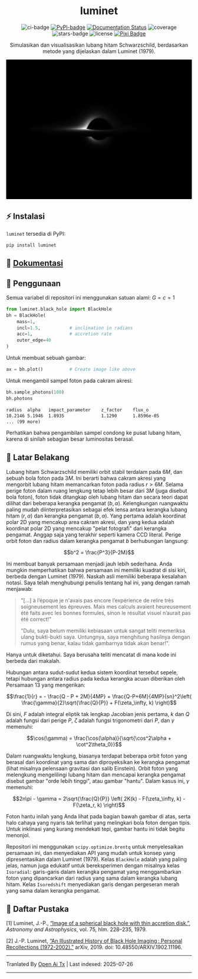 <div align="center">
  
# luminet
![ci-badge](https://img.shields.io/appveyor/build/bgmeulem/luminet?label=ci&style=flat-square) [![PyPI-badge](https://img.shields.io/pypi/v/luminet?pypiBaseUrl=https%3A%2F%2Fpypi.org&style=flat-square&logo=pypi&logoColor=white&link=https%3A%2F%2Fpypi.org%2Fproject%2Fluminet%2F)](https://pypi.org/project/luminet) [![Documentation Status](https://readthedocs.org/projects/luminet/badge/?version=latest&style=flat-square)](https://luminet.readthedocs.io/en/latest/?badge=latest) ![coverage](https://img.shields.io/codecov/c/github/bgmeulem/Luminet?style=flat-square) ![stars-badge](https://img.shields.io/github/stars/bgmeulem/Luminet?style=flat-square) ![license](https://img.shields.io/github/license/bgmeulem/Luminet?style=flat-square) [![Pixi Badge](https://img.shields.io/endpoint?url=https://raw.githubusercontent.com/prefix-dev/pixi/main/assets/badge/v0.json&style=flat-square)](https://pixi.sh)

Simulasikan dan visualisasikan lubang hitam Schwarzschild, berdasarkan metode yang dijelaskan dalam Luminet (1979).

![Contoh plot lubang hitam](https://raw.githubusercontent.com/bgmeulem/luminet/master/assets/bh_plot.png)
</div>

## ⚡ Instalasi
`luminet` tersedia di PyPI:

```shell
pip install luminet
```

## 📖 [Dokumentasi](https://luminet.readthedocs.io/en/latest/index.html)

## 🔩 Penggunaan

Semua variabel di repositori ini menggunakan satuan alami: $G=c=1$

```python
from luminet.black_hole import BlackHole
bh = BlackHole(
    mass=1,
    incl=1.5,           # inclination in radians
    acc=1,              # accretion rate
    outer_edge=40
)
```
Untuk membuat sebuah gambar:
```python
ax = bh.plot()          # Create image like above
```
Untuk mengambil sampel foton pada cakram akresi:

```python
bh.sample_photons(100)
bh.photons
```
```
radius  alpha   impact_parameter    z_factor    flux_o
10.2146 5.1946  1.8935              1.1290      1.8596e-05
... (99 more)
```
Perhatikan bahwa pengambilan sampel condong ke pusat lubang hitam, karena di sinilah sebagian besar luminositas berasal.


## 📝 Latar Belakang
Lubang hitam Schwarzschild memiliki orbit stabil terdalam pada $6M$, dan sebuah bola foton pada $3M$. Ini berarti bahwa
cakram akresi yang mengorbit lubang hitam memancarkan foton pada radius $r>6M$. Selama perige foton dalam ruang lengkung tetap lebih besar dari $3M$ (juga disebut bola foton), foton tidak ditangkap oleh lubang hitam dan secara teori dapat dilihat dari beberapa kerangka pengamat $(b, \alpha)$. Kelengkungan ruangwaktu paling mudah diinterpretasikan sebagai efek lensa antara kerangka lubang hitam $(r, \alpha)$ dan kerangka pengamat $(b, \alpha)$. Yang pertama adalah koordinat polar 2D yang mencakup area cakram akresi, dan yang kedua adalah koordinat polar 2D yang mencakup "pelat fotografi" dari kerangka pengamat. Anggap saja yang terakhir seperti kamera CCD literal. Perige orbit foton dan radius dalam kerangka pengamat $b$ berhubungan langsung:

$$b^2 = \frac{P^3}{P-2M}$$

Ini membuat banyak persamaan menjadi jauh lebih sederhana.
Anda mungkin memperhatikan bahwa persamaan ini memiliki kuadrat di sisi kiri, berbeda dengan Luminet (1979). Naskah asli memiliki beberapa kesalahan notasi. Saya telah menghubungi penulis tentang hal ini, yang dengan ramah menjawab:

> "[...] à l’époque je n'avais pas encore l’expérience de relire très soigneusement les épreuves. Mais mes calculs avaient  heureusement été faits avec les bonnes formules, sinon le résultat visuel n’aurait pas été correct!" 
>
>"Dulu, saya belum memiliki kebiasaan untuk sangat teliti memeriksa ulang bukti-bukti saya. Untungnya, saya menghitung hasilnya dengan rumus yang benar, kalau tidak gambarnya tidak akan benar!".

Hanya untuk diketahui. Saya berusaha teliti mencatat di mana kode ini berbeda dari makalah.

Hubungan antara sudut-sudut kedua sistem koordinat tersebut sepele, tetapi hubungan antara radius pada kedua kerangka acuan diberikan oleh Persamaan 13 yang mengerikan:

$$\frac{1}{r} = - \frac{Q - P + 2M}{4MP} + \frac{Q-P+6M}{4MP}{sn}^2\left( \frac{\gamma}{2}\sqrt{\frac{Q}{P}} + F(\zeta_\infty, k) \right)$$

Di sini, $F$ adalah integral eliptik tak lengkap Jacobian jenis pertama, $k$ dan $Q$ adalah fungsi dari perige $P$, $\zeta$ adalah fungsi trigonometri dari $P$, dan $\gamma$ memenuhi:

$$\cos(\gamma) = \frac{\cos(\alpha)}{\sqrt{\cos^2\alpha + \cot^2\theta_0}}$$

Dalam ruangwaktu lengkung, biasanya terdapat beberapa orbit foton yang berasal dari koordinat yang sama dan diproyeksikan ke kerangka pengamat (lihat misalnya pelensaan gravitasi dan salib Einstein). Orbit foton yang melengkung mengelilingi lubang hitam dan mencapai kerangka pengamat disebut gambar "orde lebih tinggi", atau gambar "hantu". Dalam kasus ini, $\gamma$ memenuhi:

$$2n\pi - \gamma = 2\sqrt{\frac{Q}{P}} \left( 2K(k) - F(\zeta_\infty, k) - F(\zeta_r, k)  \right)$$

Foton hantu inilah yang Anda lihat pada bagian bawah gambar di atas, serta halo cahaya yang nyaris tak terlihat yang melingkari bola foton dengan tipis. Untuk inklinasi yang kurang mendekati tepi, gambar hantu ini tidak begitu menonjol.

Repositori ini menggunakan `scipy.optimize.brentq` untuk menyelesaikan persamaan ini, dan menyediakan API yang mudah untuk konsep yang dipresentasikan dalam Luminet (1979). Kelas `BlackHole` adalah yang paling jelas, namun juga edukatif untuk bereksperimen dengan misalnya kelas `Isoradial`: garis-garis dalam kerangka pengamat yang menggambarkan foton yang dipancarkan dari radius yang sama dalam kerangka lubang hitam. Kelas `Isoredshift` menyediakan garis dengan pergeseran merah yang sama dalam kerangka pengamat.

## 📕 Daftar Pustaka
[1] Luminet, J.-P., [“Image of a spherical black hole with thin accretion disk.”](https://ui.adsabs.harvard.edu/abs/1979A%26A....75..228L/abstract), <i>Astronomy and Astrophysics</i>, vol. 75, hlm. 228–235, 1979.

[2] J.-P. Luminet, [“An Illustrated History of Black Hole Imaging : Personal Recollections (1972-2002).”](https://arxiv.org/abs/1902.11196) arXiv, 2019. doi: 10.48550/ARXIV.1902.11196. 




---


Tranlated By [Open Ai Tx](https://github.com/OpenAiTx/OpenAiTx) | Last indexed: 2025-07-26


---